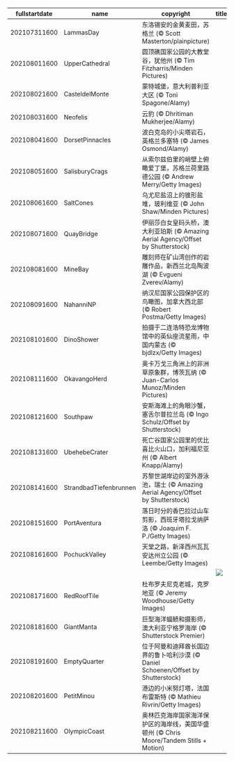 |fullstartdate|name|copyright|title|image|
|--|--|--|--|--|
202107311600|LammasDay|东洛锡安的金黄麦田，苏格兰 (© Scott Masterton/plainpicture)||![](/zh-CN/2021/08/202107311600LammasDay.jpg)|
202108011600|UpperCathedral|圆顶礁国家公园的大教堂谷，犹他州 (© Tim Fitzharris/Minden Pictures)||![](/zh-CN/2021/08/202108011600UpperCathedral.jpg)|
202108021600|CasteldelMonte|蒙特城堡，意大利普利亚大区 (© Toni Spagone/Alamy)||![](/zh-CN/2021/08/202108021600CasteldelMonte.jpg)|
202108031600|Neofelis|云豹 (© Dhritiman Mukherjee/Alamy)||![](/zh-CN/2021/08/202108031600Neofelis.jpg)|
202108041600|DorsetPinnacles|波白克岛的小尖塔岩石，英格兰多塞特 (© James Osmond/Alamy)||![](/zh-CN/2021/08/202108041600DorsetPinnacles.jpg)|
202108051600|SalisburyCrags|从索尔兹伯里的峭壁上俯瞰爱丁堡，苏格兰荷里路德公园 (© Andrew Merry/Getty Images)||![](/zh-CN/2021/08/202108051600SalisburyCrags.jpg)|
202108061600|SaltCones|乌尤尼盐沼上的锥形盐堆，玻利维亚 (© John Shaw/Minden Pictures)||![](/zh-CN/2021/08/202108061600SaltCones.jpg)|
202108071600|QuayBridge|伊丽莎白女皇码头桥，澳大利亚珀斯 (© Amazing Aerial Agency/Offset by Shutterstock)||![](/zh-CN/2021/08/202108071600QuayBridge.jpg)|
202108081600|MineBay|雕刻师在矿山湾创作的岩雕作品，新西兰北岛陶波湖 (© Evgueni Zverev/Alamy)||![](/zh-CN/2021/08/202108081600MineBay.jpg)|
202108091600|NahanniNP|纳汉尼国家公园保护区的鸟瞰图，加拿大西北部 (© Robert Postma/Getty Images)||![](/zh-CN/2021/08/202108091600NahanniNP.jpg)|
202108101600|DinoShower|拍摄于二连浩特恐龙博物馆中的英仙座流星雨，中国内蒙古 (© bjdlzx/Getty Images)||![](/zh-CN/2021/08/202108101600DinoShower.jpg)|
202108111600|OkavangoHerd|奥卡万戈三角洲上的非洲草原象群，博茨瓦纳 (© Juan-Carlos Munoz/Minden Pictures)||![](/zh-CN/2021/08/202108111600OkavangoHerd.jpg)|
202108121600|Southpaw|安斯海滩上的角眼沙蟹，塞舌尔普拉兰岛 (© Ingo Schulz/Offset by Shutterstock)||![](/zh-CN/2021/08/202108121600Southpaw.jpg)|
202108131600|UbehebeCrater|死亡谷国家公园里的优比喜比火山口，加利福尼亚州 (© Albert Knapp/Alamy)||![](/zh-CN/2021/08/202108131600UbehebeCrater.jpg)|
202108141600|StrandbadTiefenbrunnen|苏黎世湖岸边的室外游泳池，瑞士 (© Amazing Aerial Agency/Offset by Shutterstock)||![](/zh-CN/2021/08/202108141600StrandbadTiefenbrunnen.jpg)|
202108151600|PortAventura|落日时分的香巴拉过山车剪影，西班牙塔拉戈纳萨洛 (© Joaquim F. P./Getty Images)||![](/zh-CN/2021/08/202108151600PortAventura.jpg)|
202108161600|PochuckValley|天堂之路，新泽西州瓦瓦安达州立公园 (© Leembe/Getty Images)||![](/zh-CN/2021/08/202108161600PochuckValley.jpg)|
||||![](/zh-CN/2021/08/.jpg)|
202108171600|RedRoofTile|杜布罗夫尼克老城，克罗地亚 (© Jeremy Woodhouse/Getty Images)||![](/zh-CN/2021/08/202108171600RedRoofTile.jpg)|
202108181600|GiantManta|巨型海洋蝠鲼和摄影师，澳大利亚宁格罗海岸 (© Shutterstock Premier)||![](/zh-CN/2021/08/202108181600GiantManta.jpg)|
202108191600|EmptyQuarter|位于阿曼和迪拜酋长国边界的鲁卜哈利沙漠 (© Daniel Schoenen/Offset by Shutterstock)||![](/zh-CN/2021/08/202108191600EmptyQuarter.jpg)|
202108201600|PetitMinou|港边的小米努灯塔，法国布雷斯特 (© Mathieu Rivrin/Getty Images)||![](/zh-CN/2021/08/202108201600PetitMinou.jpg)|
202108211600|OlympicCoast|奥林匹克海岸国家海洋保护区的海岸线，美国华盛顿州 (© Chris Moore/Tandem Stills + Motion)||![](/zh-CN/2021/08/202108211600OlympicCoast.jpg)|
